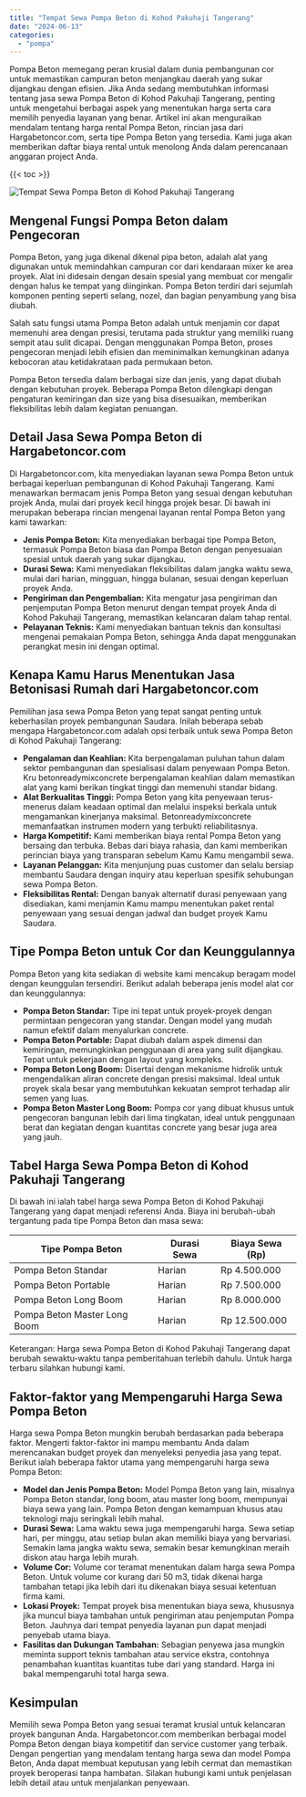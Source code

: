 ```yaml
---
title: "Tempat Sewa Pompa Beton di Kohod Pakuhaji Tangerang"
date: "2024-06-13"
categories: 
  - "pompa"
---
```




Pompa Beton memegang peran krusial dalam dunia pembangunan cor untuk memastikan campuran beton menjangkau daerah yang sukar dijangkau dengan efisien. Jika Anda sedang membutuhkan informasi tentang jasa sewa Pompa Beton di Kohod Pakuhaji Tangerang, penting untuk mengetahui berbagai aspek yang menentukan harga serta cara memilih penyedia layanan yang benar. Artikel ini akan menguraikan mendalam tentang harga rental Pompa Beton, rincian jasa dari Hargabetoncor.com, serta tipe Pompa Beton yang tersedia. Kami juga akan memberikan daftar biaya rental untuk menolong Anda dalam perencanaan anggaran project Anda.

{{< toc >}}

![Tempat Sewa Pompa Beton di Kohod Pakuhaji Tangerang](https://hargareadymixid.github.io/pompa/concrete-pump%20(16).png)

## Mengenal Fungsi Pompa Beton dalam Pengecoran

Pompa Beton, yang juga dikenal dikenal pipa beton, adalah alat yang digunakan untuk memindahkan campuran cor dari kendaraan mixer ke area proyek. Alat ini didesain dengan desain spesial yang membuat cor mengalir dengan halus ke tempat yang diinginkan. Pompa Beton terdiri dari sejumlah komponen penting seperti selang, nozel, dan bagian penyambung yang bisa diubah.

Salah satu fungsi utama Pompa Beton adalah untuk menjamin cor dapat memenuhi area dengan presisi, terutama pada struktur yang memiliki ruang sempit atau sulit dicapai. Dengan menggunakan Pompa Beton, proses pengecoran menjadi lebih efisien dan meminimalkan kemungkinan adanya kebocoran atau ketidakrataan pada permukaan beton.

Pompa Beton tersedia dalam berbagai size dan jenis, yang dapat diubah dengan kebutuhan proyek. Beberapa Pompa Beton dilengkapi dengan pengaturan kemiringan dan size yang bisa disesuaikan, memberikan fleksibilitas lebih dalam kegiatan penuangan.

## Detail Jasa Sewa Pompa Beton di Hargabetoncor.com

Di Hargabetoncor.com, kita menyediakan layanan sewa Pompa Beton untuk berbagai keperluan pembangunan di Kohod Pakuhaji Tangerang. Kami menawarkan bermacam jenis Pompa Beton yang sesuai dengan kebutuhan projek Anda, mulai dari proyek kecil hingga projek besar. Di bawah ini merupakan beberapa rincian mengenai layanan rental Pompa Beton yang kami tawarkan:

- **Jenis Pompa Beton:** Kita menyediakan berbagai tipe Pompa Beton, termasuk Pompa Beton biasa dan Pompa Beton dengan penyesuaian spesial untuk daerah yang sukar dijangkau.
- **Durasi Sewa:** Kami menyediakan fleksibilitas dalam jangka waktu sewa, mulai dari harian, mingguan, hingga bulanan, sesuai dengan keperluan proyek Anda.
- **Pengiriman dan Pengembalian:** Kita mengatur jasa pengiriman dan penjemputan Pompa Beton menurut dengan tempat proyek Anda di Kohod Pakuhaji Tangerang, memastikan kelancaran dalam tahap rental.
- **Pelayanan Teknis:** Kami menyediakan bantuan teknis dan konsultasi mengenai pemakaian Pompa Beton, sehingga Anda dapat menggunakan perangkat mesin ini dengan optimal.

## Kenapa Kamu Harus Menentukan Jasa Betonisasi Rumah dari Hargabetoncor.com

Pemilihan jasa sewa Pompa Beton yang tepat sangat penting untuk keberhasilan proyek pembangunan Saudara. Inilah beberapa sebab mengapa Hargabetoncor.com adalah opsi terbaik untuk sewa Pompa Beton di Kohod Pakuhaji Tangerang:

- **Pengalaman dan Keahlian:** Kita berpengalaman puluhan tahun dalam sektor pembangunan dan spesialisasi dalam penyewaan Pompa Beton. Kru betonreadymixconcrete berpengalaman keahlian dalam memastikan alat yang kami berikan tingkat tinggi dan memenuhi standar bidang.
- **Alat Berkualitas Tinggi:** Pompa Beton yang kita penyewaan terus-menerus dalam keadaan optimal dan melalui inspeksi berkala untuk mengamankan kinerjanya maksimal. Betonreadymixconcrete memanfaatkan instrumen modern yang terbukti reliabilitasnya.
- **Harga Kompetitif:** Kami memberikan biaya rental Pompa Beton yang bersaing dan terbuka. Bebas dari biaya rahasia, dan kami memberikan perincian biaya yang transparan sebelum Kamu Kamu mengambil sewa.
- **Layanan Pelanggan:** Kita menjunjung puas customer dan selalu bersiap membantu Saudara dengan inquiry atau keperluan spesifik sehubungan sewa Pompa Beton.
- **Fleksibilitas Rental:** Dengan banyak alternatif durasi penyewaan yang disediakan, kami menjamin Kamu mampu menentukan paket rental penyewaan yang sesuai dengan jadwal dan budget proyek Kamu Saudara.

## Tipe Pompa Beton untuk Cor dan Keunggulannya

Pompa Beton yang kita sediakan di website kami mencakup beragam model dengan keunggulan tersendiri. Berikut adalah beberapa jenis model alat cor dan keunggulannya:

- **Pompa Beton Standar:** Tipe ini tepat untuk proyek-proyek dengan permintaan pengecoran yang standar. Dengan model yang mudah namun efektif dalam menyalurkan concrete.
- **Pompa Beton Portable:** Dapat diubah dalam aspek dimensi dan kemiringan, memungkinkan penggunaan di area yang sulit dijangkau. Tepat untuk pekerjaan dengan layout yang kompleks.
- **Pompa Beton Long Boom:** Disertai dengan mekanisme hidrolik untuk mengendalikan aliran concrete dengan presisi maksimal. Ideal untuk proyek skala besar yang membutuhkan kekuatan semprot terhadap alir semen yang luas.
- **Pompa Beton Master Long Boom:** Pompa cor yang dibuat khusus untuk pengecoran bangunan lebih dari lima tingkatan, ideal untuk penggunaan berat dan kegiatan dengan kuantitas concrete yang besar juga area yang jauh.

## Tabel Harga Sewa Pompa Beton di Kohod Pakuhaji Tangerang

Di bawah ini ialah tabel harga sewa Pompa Beton di Kohod Pakuhaji Tangerang yang dapat menjadi referensi Anda. Biaya ini berubah-ubah tergantung pada tipe Pompa Beton dan masa sewa:

| Tipe Pompa Beton | Durasi Sewa | Biaya Sewa (Rp) |
| --- | --- | --- |
| Pompa Beton Standar | Harian | Rp 4.500.000 |
| Pompa Beton Portable | Harian | Rp 7.500.000 |
| Pompa Beton Long Boom | Harian | Rp 8.000.000 |
| Pompa Beton Master Long Boom | Harian | Rp 12.500.000 |

Keterangan: Harga sewa Pompa Beton di Kohod Pakuhaji Tangerang dapat berubah sewaktu-waktu tanpa pemberitahuan terlebih dahulu. Untuk harga terbaru silahkan hubungi kami.

## Faktor-faktor yang Mempengaruhi Harga Sewa Pompa Beton

Harga sewa Pompa Beton mungkin berubah berdasarkan pada beberapa faktor. Mengerti faktor-faktor ini mampu membantu Anda dalam merencanakan budget proyek dan menyeleksi penyedia jasa yang tepat. Berikut ialah beberapa faktor utama yang mempengaruhi harga sewa Pompa Beton:

- **Model dan Jenis Pompa Beton:** Model Pompa Beton yang lain, misalnya Pompa Beton standar, long boom, atau master long boom, mempunyai biaya sewa yang lain. Pompa Beton dengan kemampuan khusus atau teknologi maju seringkali lebih mahal.
- **Durasi Sewa:** Lama waktu sewa juga mempengaruhi harga. Sewa setiap hari, per minggu, atau setiap bulan akan memiliki biaya yang bervariasi. Semakin lama jangka waktu sewa, semakin besar kemungkinan meraih diskon atau harga lebih murah.
- **Volume Cor:** Volume cor teramat menentukan dalam harga sewa Pompa Beton. Untuk volume cor kurang dari 50 m3, tidak dikenai harga tambahan tetapi jika lebih dari itu dikenakan biaya sesuai ketentuan firma kami.
- **Lokasi Proyek:** Tempat proyek bisa menentukan biaya sewa, khususnya jika muncul biaya tambahan untuk pengiriman atau penjemputan Pompa Beton. Jauhnya dari tempat penyedia layanan pun dapat menjadi penyebab utama biaya.
- **Fasilitas dan Dukungan Tambahan:** Sebagian penyewa jasa mungkin meminta support teknis tambahan atau service ekstra, contohnya penambahan kuantitas kuantitas tube dari yang standard. Harga ini bakal mempengaruhi total harga sewa.

## Kesimpulan

Memilih sewa Pompa Beton yang sesuai teramat krusial untuk kelancaran proyek bangunan Anda. Hargabetoncor.com memberikan berbagai model Pompa Beton dengan biaya kompetitif dan service customer yang terbaik. Dengan pengertian yang mendalam tentang harga sewa dan model Pompa Beton, Anda dapat membuat keputusan yang lebih cermat dan memastikan proyek beroperasi tanpa hambatan. Silakan hubungi kami untuk penjelasan lebih detail atau untuk menjalankan penyewaan.
